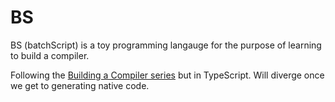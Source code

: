 # BS

BS (batchScript) is a toy programming langauge for the purpose of learning to build a compiler. 

Following the [Building a Compiler series][bacs] but in TypeScript. Will diverge once we get to generating native code.

[bacs]: https://www.youtube.com/playlist?list=PLRAdsfhKI4OWNOSfS7EUu5GRAVmze1t2y